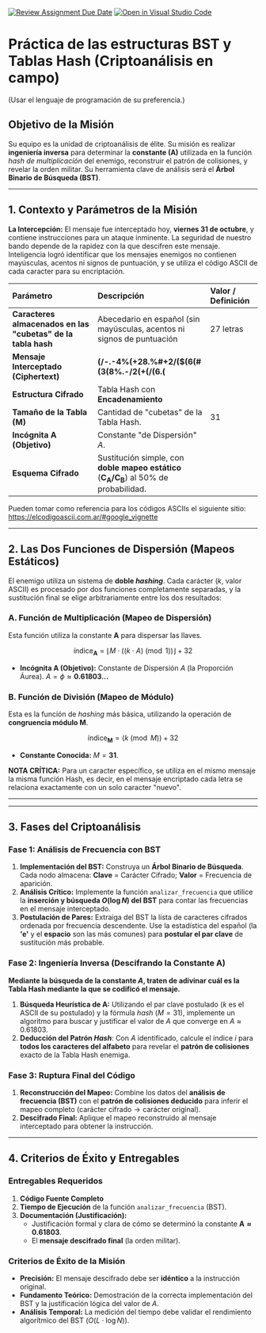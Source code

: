 [![Review Assignment Due Date](https://classroom.github.com/assets/deadline-readme-button-22041afd0340ce965d47ae6ef1cefeee28c7c493a6346c4f15d667ab976d596c.svg)](https://classroom.github.com/a/vU2X5r1n)
[![Open in Visual Studio Code](https://classroom.github.com/assets/open-in-vscode-2e0aaae1b6195c2367325f4f02e2d04e9abb55f0b24a779b69b11b9e10269abc.svg)](https://classroom.github.com/online_ide?assignment_repo_id=21409137&assignment_repo_type=AssignmentRepo)
# Práctica de las estructuras BST y Tablas Hash (Criptoanálisis en campo)
(Usar el lenguaje de programación de su preferencia.)
## Objetivo de la Misión

Su equipo es la unidad de criptoanálisis de élite. Su misión es realizar **ingeniería inversa** para determinar la **constante ($\mathbf{A}$)** utilizada en la función *hash de multiplicación* del enemigo, reconstruir el patrón de colisiones, y revelar la orden militar. Su herramienta clave de análisis será el **Árbol Binario de Búsqueda (BST)**.

***

## 1. Contexto y Parámetros de la Misión

**La Intercepción:** El mensaje fue interceptado hoy, **viernes 31 de octubre**, y contiene instrucciones para un ataque inminente. La seguridad de nuestro bando depende de la rapidez con la que descifren este mensaje. Inteligencia logró identificar que los mensajes enemigos no contienen mayúsculas, acentos ni signos de puntuación, y se utiliza el código ASCII de cada caracter para su encriptación.

| Parámetro | Descripción | Valor / Definición |
| :--- | :--- | :--- |
| **Caracteres almacenados en las "cubetas" de la tabla hash**|Abecedario en español (sin mayúsculas, acentos ni signos de puntuación|27 letras|
| **Mensaje Interceptado (Ciphertext)** | **(/-.-4%(+28.%#+2/($(6(#(3(8%.-/2(+(/(6.(** |
| **Estructura Cifrado** | Tabla Hash con **Encadenamiento** |
| **Tamaño de la Tabla ($\mathbf{M}$)** | Cantidad de "cubetas" de la Tabla Hash. | 31 |
| **Incógnita $\mathbf{A}$ (Objetivo)** | Constante "de Dispersión" $A$. | |
| **Esquema Cifrado** | Sustitución simple, con **doble mapeo estático** ($\mathbf{C_A / C_B}$) al 50% de probabilidad. |

Pueden tomar como referencia para los códigos ASCIIs el siguiente sitio: https://elcodigoascii.com.ar/#google_vignette
***
## 2. Las Dos Funciones de Dispersión (Mapeos Estáticos)

El enemigo utiliza un sistema de **doble *hashing***. Cada carácter ($k$, valor ASCII) es procesado por dos funciones completamente separadas, y la sustitución final se elige arbitrariamente entre los dos resultados:

### A. Función de Multiplicación (Mapeo de Dispersión)

Esta función utiliza la constante $\mathbf{A}$ para dispersar las llaves.

$$\text{índice}_{\mathbf{A}} = \lfloor M \cdot ((k \cdot A) \pmod 1) \rfloor + 32$$

* **Incógnita $\mathbf{A}$ (Objetivo):** Constante de Dispersión $A$ (la Proporción Áurea). $A = \phi \approx \mathbf{0.61803...}$

### B. Función de División (Mapeo de Módulo)

Esta es la función de *hashing* más básica, utilizando la operación de **congruencia módulo $\mathbf{M}$**.

$$\text{índice}_{\mathbf{M}} = (k \pmod M) + 32$$

* **Constante Conocida:** $M = \mathbf{31}$.

**NOTA CRÍTICA:** Para un caracter específico, se utiliza en el mismo mensaje la misma función Hash, es decir, en el mensaje encriptado cada letra se relaciona exactamente con un solo caracter "nuevo".
***

***

## 3. Fases del Criptoanálisis

### Fase 1: Análisis de Frecuencia con BST

1.  **Implementación del BST:** Construya un **Árbol Binario de Búsqueda**. Cada nodo almacena: **Clave** = Carácter Cifrado; **Valor** = Frecuencia de aparición.
2.  **Análisis Crítico:** Implemente la función `analizar_frecuencia` que utilice la **inserción y búsqueda $O(\log N)$ del BST** para contar las frecuencias en el mensaje interceptado.
3.  **Postulación de Pares:** Extraiga del BST la lista de caracteres cifrados ordenada por frecuencia descendente. Use la estadística del español (la **'e'** y el **espacio** son las más comunes) para **postular el par clave** de sustitución más probable.

### Fase 2: Ingeniería Inversa (Descifrando la Constante $\mathbf{A}$)

**Mediante la búsqueda de la constante $A$, traten de adivinar cuál es la Tabla Hash mediante la que se codificó el mensaje.**

1.  **Búsqueda Heurística de $\mathbf{A}$:** Utilizando el par clave postulado ($k$ es el ASCII de su postulado) y la fórmula *hash* ($M=31$), implemente un algoritmo para buscar y justificar el valor de $A$ que converge en $A \approx 0.61803$.
2.  **Deducción del Patrón *Hash***: Con $A$ identificado, calcule el índice $i$ para **todos los caracteres del alfabeto** para revelar el **patrón de colisiones** exacto de la Tabla Hash enemiga.

### Fase 3: Ruptura Final del Código

1.  **Reconstrucción del Mapeo:** Combine los datos del **análisis de frecuencia (BST)** con el **patrón de colisiones deducido** para inferir el mapeo completo ($\text{carácter cifrado} \rightarrow \text{carácter original}$).
2.  **Descifrado Final:** Aplique el mapeo reconstruido al mensaje interceptado para obtener la instrucción.

***

## 4. Criterios de Éxito y Entregables

### Entregables Requeridos

1.  **Código Fuente Completo**
2.  **Tiempo de Ejecución** de la función `analizar_frecuencia` (BST).
3.  **Documentación (Justificación):**
    * Justificación formal y clara de cómo se determinó la constante $\mathbf{A \approx 0.61803}$.
    * El **mensaje descifrado final** (la orden militar).

### Criterios de Éxito de la Misión

* **Precisión:** El mensaje descifrado debe ser **idéntico** a la instrucción original.
* **Fundamento Teórico:** Demostración de la correcta implementación del BST y la justificación lógica del valor de $A$.
* **Análisis Temporal:** La medición del tiempo debe validar el rendimiento algorítmico del BST ($O(L \cdot \log N)$).
